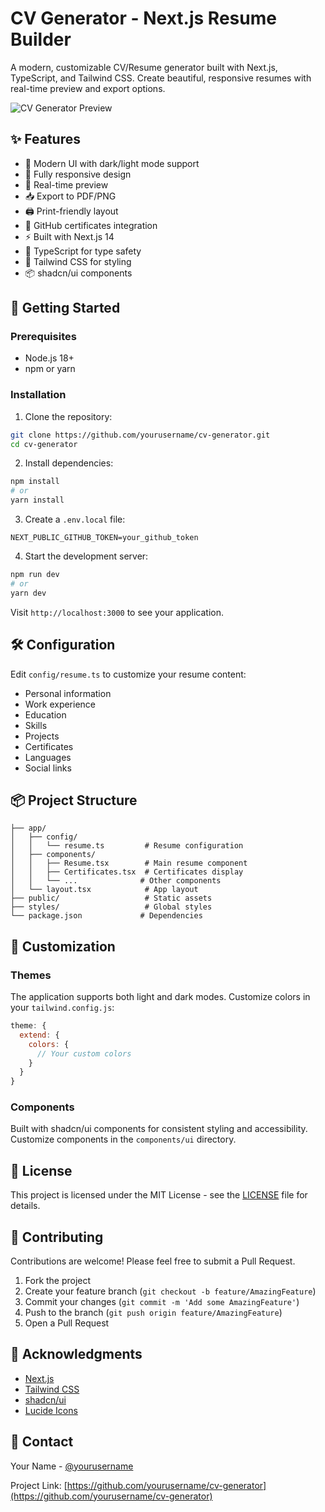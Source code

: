 # CV Generator - Next.js Resume Builder

A modern, customizable CV/Resume generator built with Next.js, TypeScript, and Tailwind CSS. Create beautiful, responsive resumes with real-time preview and export options.

![CV Generator Preview](/placeholder.svg?height=400&width=800)

## ✨ Features

- 🎨 Modern UI with dark/light mode support
- 📱 Fully responsive design
- 🔄 Real-time preview
- 📥 Export to PDF/PNG
- 🖨️ Print-friendly layout
- 🔌 GitHub certificates integration
- ⚡ Built with Next.js 14
- 🎯 TypeScript for type safety
- 🎨 Tailwind CSS for styling
- 📦 shadcn/ui components

## 🚀 Getting Started

### Prerequisites

- Node.js 18+
- npm or yarn

### Installation

1. Clone the repository:

```bash
git clone https://github.com/yourusername/cv-generator.git
cd cv-generator
```

2. Install dependencies:

```bash
npm install
# or
yarn install
```

3. Create a `.env.local` file:

```env
NEXT_PUBLIC_GITHUB_TOKEN=your_github_token
```

4. Start the development server:

```bash
npm run dev
# or
yarn dev
```

Visit `http://localhost:3000` to see your application.

## 🛠️ Configuration

Edit `config/resume.ts` to customize your resume content:

- Personal information
- Work experience
- Education
- Skills
- Projects
- Certificates
- Languages
- Social links

## 📦 Project Structure

```
├── app/
│   ├── config/
│   │   └── resume.ts         # Resume configuration
│   ├── components/
│   │   ├── Resume.tsx        # Main resume component
│   │   ├── Certificates.tsx  # Certificates display
│   │   └── ...              # Other components
│   └── layout.tsx            # App layout
├── public/                   # Static assets
├── styles/                   # Global styles
└── package.json             # Dependencies
```

## 🎨 Customization

### Themes

The application supports both light and dark modes. Customize colors in your `tailwind.config.js`:

```js
theme: {
  extend: {
    colors: {
      // Your custom colors
    }
  }
}
```

### Components

Built with shadcn/ui components for consistent styling and accessibility. Customize components in the `components/ui` directory.

## 📄 License

This project is licensed under the MIT License - see the [LICENSE](LICENSE) file for details.

## 🤝 Contributing

Contributions are welcome! Please feel free to submit a Pull Request.

1. Fork the project
2. Create your feature branch (`git checkout -b feature/AmazingFeature`)
3. Commit your changes (`git commit -m 'Add some AmazingFeature'`)
4. Push to the branch (`git push origin feature/AmazingFeature`)
5. Open a Pull Request

## 🙏 Acknowledgments

- [Next.js](https://nextjs.org/)
- [Tailwind CSS](https://tailwindcss.com/)
- [shadcn/ui](https://ui.shadcn.com/)
- [Lucide Icons](https://lucide.dev/)

## 📧 Contact

Your Name - [@yourusername](https://twitter.com/yourusername)

Project Link: [https://github.com/yourusername/cv-generator](https://github.com/yourusername/cv-generator)
